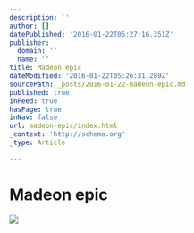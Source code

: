 ```yaml
---
description: ''
author: []
datePublished: '2016-01-22T05:27:16.351Z'
publisher:
  domain: ''
  name: ''
title: Madeon epic
dateModified: '2016-01-22T05:26:31.289Z'
sourcePath: _posts/2016-01-22-madeon-epic.md
published: true
inFeed: true
hasPage: true
inNav: false
url: madeon-epic/index.html
_context: 'http://schema.org'
_type: Article

---
```

# Madeon epic
![](https://the-grid-user-content.s3-us-west-2.amazonaws.com/dbf44c7a-ae51-47aa-ba11-4c2db8659484.png)